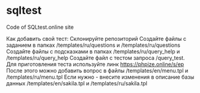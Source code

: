 # sqltest
Code of SQLtest.online site

Как добавить свой тест:
Склонируйте репозиторий
Создайте файлы с заданием в папках /templates/ru/questions и /templates/ru/questions
Создайте файлы с подсказками в папках /templates/ru/query_help и /templates/ru/query_help
Создайте файл с тестом запроса /query_test. Для приготовления теста используйте линк https://phpize.online/s/ep
После этого можно добавить вопрос в файлы /templates/en/menu.tpl и /templates/ru/menu.tpl
Если нужно - внесите изменения в описание базы данных /templates/en/sakila.tpl и /templates/ru/sakila.tpl

